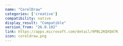 ```yaml
---
name: "CorelDraw"
categories: ['creative']
compatibility: native
display_result: "Compatible"
version_from: "26.0.102"
link: https://apps.microsoft.com/detail/9PBL2KQXQ47K
icon: coreldraw.png
---
```


